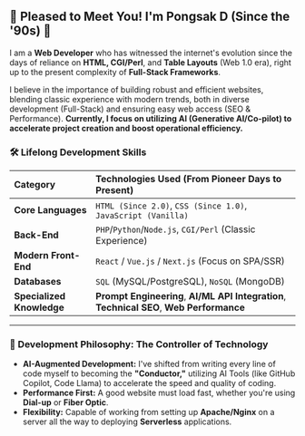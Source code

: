 ## 🚀 Pleased to Meet You! I'm **Pongsak D** (Since the '90s) 👋

I am a **Web Developer** who has witnessed the internet's evolution since the days of reliance on **HTML, CGI/Perl**, and **Table Layouts** (Web 1.0 era), right up to the present complexity of **Full-Stack Frameworks**.

I believe in the importance of building robust and efficient websites, blending classic experience with modern trends, both in diverse development (Full-Stack) and ensuring easy web access (SEO & Performance). **Currently, I focus on utilizing AI (Generative AI/Co-pilot) to accelerate project creation and boost operational efficiency.**

### 🛠️ Lifelong Development Skills

| Category | Technologies Used (From Pioneer Days to Present) |
| :--- | :--- |
| **Core Languages** | `HTML (Since 2.0)`, `CSS (Since 1.0)`, `JavaScript (Vanilla)` |
| **Back-End** | `PHP`/`Python`/`Node.js`, `CGI/Perl` (Classic Experience) |
| **Modern Front-End** | `React` / `Vue.js` / `Next.js` (Focus on SPA/SSR) |
| **Databases** | `SQL` (MySQL/PostgreSQL), `NoSQL` (MongoDB) |
| **Specialized Knowledge** | **Prompt Engineering**, **AI/ML API Integration**, **Technical SEO**, **Web Performance** |

***

### 🌱 Development Philosophy: The Controller of Technology

* **AI-Augmented Development:** I've shifted from writing every line of code myself to becoming the **"Conductor,"** utilizing AI Tools (like GitHub Copilot, Code Llama) to accelerate the speed and quality of coding.
* **Performance First:** A good website must load fast, whether you're using **Dial-up** or **Fiber Optic**.
* **Flexibility:** Capable of working from setting up **Apache/Nginx** on a server all the way to deploying **Serverless** applications.
